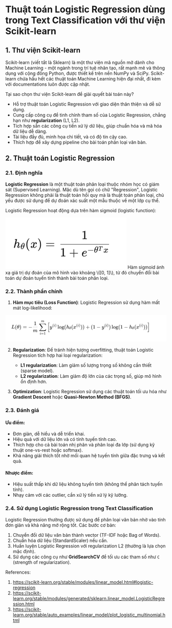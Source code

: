

# Thuật toán Logistic Regression dùng trong Text Classification với thư viện Scikit-learn  

## 1. Thư viện Scikit-learn  

Scikit-learn (viết tắt là Sklearn) là một thư viện mã nguồn mở dành cho Machine Learning - một ngành trong trí tuệ nhân tạo, rất mạnh mẽ và thông dụng với cộng đồng Python, được thiết kế trên nền NumPy và SciPy. Scikit-learn chứa hầu hết các thuật toán Machine Learning hiện đại nhất, đi kèm với documentations luôn được cập nhật.

Tại sao chọn thư viện Scikit-learn để giải quyết bài toán này?  

- Hỗ trợ thuật toán Logistic Regression với giao diện thân thiện và dễ sử dụng.  
- Cung cấp công cụ để tinh chỉnh tham số của Logistic Regression, chẳng hạn như **regularization** (L1, L2).  
- Tích hợp sẵn các công cụ tiền xử lý dữ liệu, giúp chuẩn hóa và mã hóa dữ liệu dễ dàng.  
- Tài liệu đầy đủ, minh họa chi tiết, và có độ tin cậy cao.  
- Thích hợp để xây dựng pipeline cho bài toán phân loại văn bản.  

## 2. Thuật toán Logistic Regression  

### 2.1. Định nghĩa  

**Logistic Regression** là một thuật toán phân loại thuộc nhóm học có giám sát (Supervised Learning). Mặc dù tên gọi có chữ "Regression", Logistic Regression không phải là thuật toán hồi quy mà là thuật toán phân loại, chủ yếu được sử dụng để dự đoán xác suất một mẫu thuộc về một lớp cụ thể.

Logistic Regression hoạt động dựa trên hàm sigmoid (logistic function):  

<img src="./assets/CT10.png">  
Hàm sigmoid ánh xạ giá trị dự đoán của mô hình vào khoảng \([0, 1]\), từ đó chuyển đổi bài toán dự đoán tuyến tính thành bài toán phân loại.

### 2.2. Thành phần chính  

1. **Hàm mục tiêu (Loss Function)**: Logistic Regression sử dụng hàm mất mát log-likelihood:  

<img src="./assets/CT11.png">  

2. **Regularization**: Để tránh hiện tượng overfitting, thuật toán Logistic Regression tích hợp hai loại regularization:  
   - **L1 regularization**: Làm giảm số lượng trọng số không cần thiết (sparse model).  
   - **L2 regularization**: Làm giảm độ lớn của các trọng số, giúp mô hình ổn định hơn.

3. **Optimization**: Logistic Regression sử dụng các thuật toán tối ưu hóa như **Gradient Descent** hoặc **Quasi-Newton Method (BFGS)**.

### 2.3. Đánh giá  

#### Ưu điểm:
- Đơn giản, dễ hiểu và dễ triển khai.
- Hiệu quả với dữ liệu lớn và có tính tuyến tính cao.
- Thích hợp cho cả bài toán nhị phân và phân loại đa lớp (sử dụng kỹ thuật one-vs-rest hoặc softmax).
- Khả năng giải thích tốt nhờ mối quan hệ tuyến tính giữa đặc trưng và kết quả.

#### Nhược điểm:
- Hiệu suất thấp khi dữ liệu không tuyến tính (không thể phân tách tuyến tính).
- Nhạy cảm với các outlier, cần xử lý tiền xử lý kỹ lưỡng.

### 2.4. Sử dụng Logistic Regression trong Text Classification  

Logistic Regression thường được sử dụng để phân loại văn bản nhờ vào tính đơn giản và khả năng mở rộng tốt. Các bước cơ bản:  

1. Chuyển đổi dữ liệu văn bản thành vector (TF-IDF hoặc Bag of Words).  
2. Chuẩn hóa dữ liệu (StandardScaler) nếu cần.  
3. Huấn luyện Logistic Regression với regularization L2 (thường là lựa chọn mặc định).  
4. Sử dụng các công cụ như **GridSearchCV** để tối ưu các tham số như `C` (strength of regularization).  

References:  

1. https://scikit-learn.org/stable/modules/linear_model.html#logistic-regression  
2. https://scikit-learn.org/stable/modules/generated/sklearn.linear_model.LogisticRegression.html  
3. https://scikit-learn.org/stable/auto_examples/linear_model/plot_logistic_multinomial.html  

